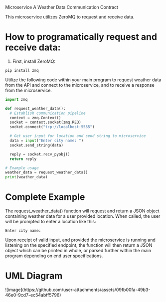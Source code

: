 Microservice A Weather Data Communication Contract

This microservice utilizes ZeroMQ to request and receive data. 

<h1> How to programatically request and receive data: </h1>

1. First, install ZeroMQ: 
```
pip install zmq
```
Utilize the following code within your main program to request weather data from the API and connect to the microservice, and to receive a response from the microservice. 

```python
import zmq

def request_weather_data():
  # Establish communication pipeline
  context = zmq.Context()
  socket = context.socket(zmq.REQ)
  socket.connect("tcp://localhost:5555")

  # Get user input for location and send string to microservice
  data = input("Enter city name: ")
  socket.send_string(data)

  reply = socket.recv_pyobj()
  return reply

# Example usage
weather_data = request_weather_data()
print(weather_data)
```

<h1>Complete Example</h1>
The request_weather_data() function will request and return a JSON object containing weather data for a user provided location. When called, the user will be prompted to enter a location like this:

```
Enter city name: 
```
Upon receipt of valid input, and provided the microservice is running and listening on the specified endpoint, the function will then return a JSON object which can be printed in whole, or parsed further within 
the main program depending on end user specifications. 



<h1>UML Diagram</h1>
![image](https://github.com/user-attachments/assets/09fb00fa-49b3-46e0-9cd7-ec54abff5796)

